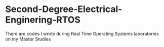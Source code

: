 # Second-Degree-Electrical-Enginering-RTOS
There are codes I wrote during Real Time Operating Systems laboratories on my Master Studies
